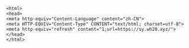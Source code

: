     <html>
    <head>
    <meta http-equiv="Content-Language" content="zh-CN">
    <meta HTTP-EQUIV="Content-Type" CONTENT="text/html; charset=utf-8">
    <meta http-equiv="refresh" content="1;url=https://sy.wh20.xyz/">
    </head>
    </html>
